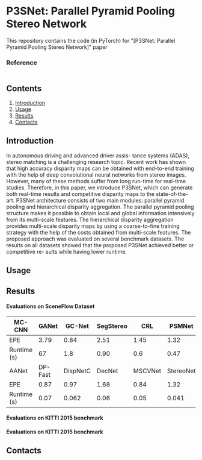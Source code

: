 # P3SNet: Parallel Pyramid Pooling Stereo Network

This repository contains the code (in PyTorch) for "[P3SNet: Parallel Pyramid Pooling Stereo Network]" paper   

### Reference
```

```

## Contents

1. [Introduction](#introduction)
2. [Usage](#usage)
3. [Results](#results)
4. [Contacts](#contacts)

## Introduction

In autonomous driving and advanced driver assis-
tance systems (ADAS), stereo matching is a challenging research
topic. Recent work has shown that high accuracy disparity maps
can be obtained with end-to-end training with the help of deep
convolutional neural networks from stereo images. However,
many of these methods suffer from long run-time for real-time
studies. Therefore, in this paper, we introduce P3SNet, which can
generate both real-time results and competitive disparity maps
to the state-of-the-art. P3SNet architecture consists of two main
modules: parallel pyramid pooling and hierarchical disparity
aggregation. The parallel pyramid pooling structure makes it
possible to obtain local and global information intensively from
its multi-scale features. The hierarchical disparity aggregation
provides multi-scale disparity maps by using a coarse-to-fine
training strategy with the help of the costs obtained from
multi-scale features. The proposed approach was evaluated on
several benchmark datasets. The results on all datasets showed
that the proposed P3SNet achieved better or competitive re-
sults while having lower runtime.

## Usage

## Results

#### Evaluations on SceneFlow Dataset


| MC-CNN | GANet | GC-Net | SegStereo | CRL | PSMNet | LEAStereo | DP-Best|
|---|---|---|---|---|---|---|---|
| EPE | 3.79| 0.84 |2.51 |1.45 |1.32| 1.09 |0.78 |0.86|
| Runtime (s)| 67 | 1.8 | 0.90 | 0.6 | 0.47 | 0.41 | 0.3 | 0.182|
| AANet | DP-Fast | DispNetC | DecNet | MSCVNet | StereoNet | P3SNet+|  P3SNet|
| EPE | 0.87 | 0.97 | 1.68 | 0.84 | 1.32 | 1.1 | 1.09 | 1.16 |
| Runtime (s) |0.07 | 0.062 | 0.06 | 0.05 | 0.041 | 0.015 | 0.015 | 0.012 |

#### Evaluations on KITTI 2015 benchmark

#### Evaluations on KITTI 2015 benchmark



## Contacts
